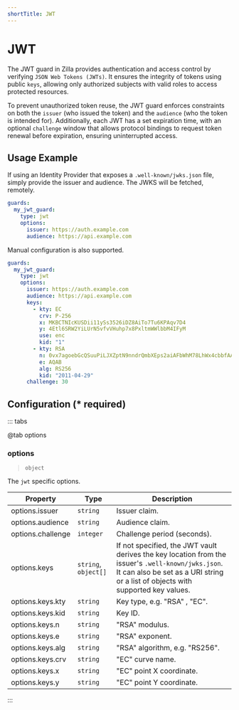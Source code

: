 ```yaml
---
shortTitle: JWT
---
```


# JWT

The JWT guard in Zilla provides authentication and access control by verifying `JSON Web Tokens (JWTs)`. It ensures the integrity of tokens using public `keys`, allowing only authorized subjects with valid roles to access protected resources.

To prevent unauthorized token reuse, the JWT guard enforces constraints on both the `issuer` (who issued the token) and the `audience` (who the token is intended for). Additionally, each JWT has a set expiration time, with an optional `challenge` window that allows protocol bindings to request token renewal before expiration, ensuring uninterrupted access.

## Usage Example

If using an Identity Provider that exposes a `.well-known/jwks.json` file, simply provide the issuer and audience. The JWKS will be fetched, remotely.

```yaml {2}
guards:
  my_jwt_guard:
    type: jwt
    options:
      issuer: https://auth.example.com
      audience: https://api.example.com
```

Manual configuration is also supported.

```yaml {2}
guards:
  my_jwt_guard:
    type: jwt
    options:
      issuer: https://auth.example.com
      audience: https://api.example.com
      keys:
        - kty: EC
          crv: P-256
          x: MKBCTNIcKUSDii11ySs3526iDZ8AiTo7Tu6KPAqv7D4
          y: 4Etl6SRW2YiLUrN5vfvVHuhp7x8PxltmWWlbbM4IFyM
          use: enc
          kid: "1"
        - kty: RSA
          n: 0vx7agoebGcQSuuPiLJXZptN9nndrQmbXEps2aiAFbWhM78LhWx4cbbfAAtVT86zwu1RK7aPFFxuhDR1L6tSoc_BJECPebWKRXjBZCiFV4n3oknjhMstn64tZ_2W-5JsGY4Hc5n9yBXArwl93lqt7_RN5w6Cf0h4QyQ5v-65YGjQR0_FDW2QvzqY368QQMicAtaSqzs8KJZgnYb9c7d0zgdAZHzu6qMQvRL5hajrn1n91CbOpbISD08qNLyrdkt-bFTWhAI4vMQFh6WeZu0fM4lFd2NcRwr3XPksINHaQ-G_xBniIqbw0Ls1jF44-csFCur-kEgU8awapJzKnqDKgw
          e: AQAB
          alg: RS256
          kid: "2011-04-29"
      challenge: 30
```

## Configuration (\* required)

::: tabs

@tab options

### options

> `object`

The `jwt` specific options.

| Property | Type | Description |
| -- | -- | -- |
| options.issuer |  `string` |  Issuer claim. |
| options.audience |  `string` | Audience claim. |
| options.challenge |  `integer` | Challenge period (seconds). |
| options.keys |  `string`, `object[]` | If not specified, the JWT vault derives the key location from the issuer's `.well-known/jwks.json`. It can also be set as a URI string or a list of objects with supported key values. |
| options.keys.kty |  `string` | Key type, e.g. "RSA" , "EC". |
| options.keys.kid |  `string` | Key ID. |
| options.keys.n |  `string` | "RSA" modulus. |
| options.keys.e |  `string` | "RSA" exponent. |
| options.keys.alg |  `string` | "RSA" algorithm, e.g. "RS256". |
| options.keys.crv |  `string` | "EC" curve name. |
| options.keys.x |  `string` | "EC" point X coordinate. |
| options.keys.y |  `string` | "EC" point Y coordinate. |

:::
